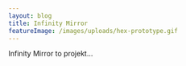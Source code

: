```yaml
---
layout: blog
title: Infinity Mirror
featureImage: /images/uploads/hex-prototype.gif
---
```

Infinity Mirror to projekt...